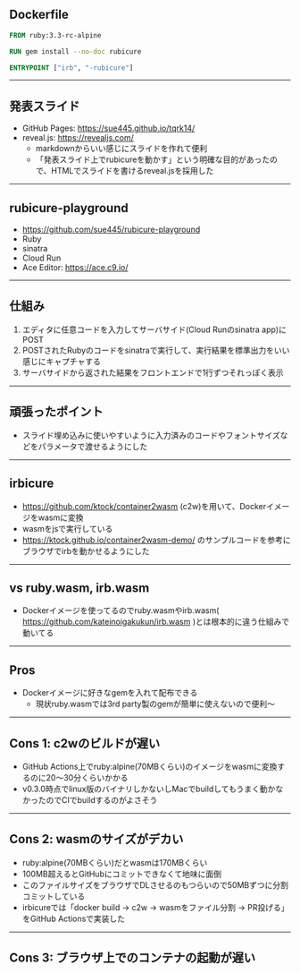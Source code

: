## Dockerfile
```dockerfile
FROM ruby:3.3-rc-alpine

RUN gem install --no-doc rubicure

ENTRYPOINT ["irb", "-rubicure"]
```

---
## 発表スライド
* GitHub Pages: https://sue445.github.io/tqrk14/
* reveal.js: https://revealjs.com/
  * markdownからいい感じにスライドを作れて便利
  * 「発表スライド上でrubicureを動かす」という明確な目的があったので、HTMLでスライドを書けるreveal.jsを採用した

---
## rubicure-playground
* https://github.com/sue445/rubicure-playground
* Ruby
* sinatra
* Cloud Run
* Ace Editor: https://ace.c9.io/

---
## 仕組み
1. エディタに任意コードを入力してサーバサイド(Cloud Runのsinatra app)にPOST
2. POSTされたRubyのコードをsinatraで実行して、実行結果を標準出力をいい感じにキャプチャする
3. サーバサイドから返された結果をフロントエンドで1行ずつそれっぽく表示

---
## 頑張ったポイント
* スライド埋め込みに使いやすいように入力済みのコードやフォントサイズなどをパラメータで渡せるようにした

---
## irbicure
* https://github.com/ktock/container2wasm (c2w)を用いて、Dockerイメージをwasmに変換
* wasmをjsで実行している
* https://ktock.github.io/container2wasm-demo/ のサンプルコードを参考にブラウザでirbを動かせるようにした

---
## vs ruby.wasm, irb.wasm
* Dockerイメージを使ってるのでruby.wasmやirb.wasm( https://github.com/kateinoigakukun/irb.wasm )とは根本的に違う仕組みで動いてる

---
## Pros
* Dockerイメージに好きなgemを入れて配布できる
  * 現状ruby.wasmでは3rd party製のgemが簡単に使えないので便利〜

---
## Cons 1: c2wのビルドが遅い
* GitHub Actions上でruby:alpine(70MBくらい)のイメージをwasmに変換するのに20〜30分くらいかかる
* v0.3.0時点でlinux版のバイナリしかないしMacでbuildしてもうまく動かなかったのでCIでbuildするのがよさそう

---
## Cons 2: wasmのサイズがデカい
* ruby:alpine(70MBくらい)だとwasmは170MBくらい
* 100MB超えるとGitHubにコミットできなくて地味に面倒
* このファイルサイズをブラウザでDLさせるのもつらいので50MBずつに分割コミットしている
* irbicureでは「docker build -> c2w -> wasmをファイル分割 -> PR投げる」をGitHub Actionsで実装した

---
## Cons 3: ブラウザ上でのコンテナの起動が遅い
